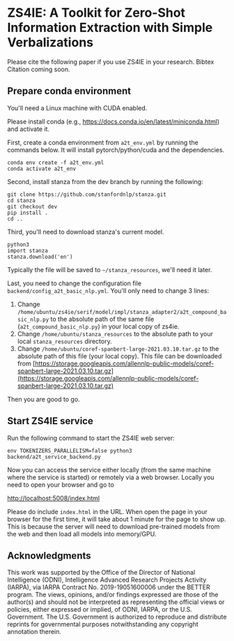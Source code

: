 # ZS4IE: A Toolkit for Zero-Shot Information Extraction with Simple Verbalizations

Please cite the following paper if you use ZS4IE in your research. Bibtex Citation coming soon.

## Prepare conda environment

You'll need a Linux machine with CUDA enabled.

Please install conda (e.g., https://docs.conda.io/en/latest/miniconda.html) and activate it.

First, create a conda environment from `a2t_env.yml` by running the commands below. It will install pytorch/python/cuda and the dependencies. 

```
conda env create -f a2t_env.yml
conda activate a2t_env
```

Second, install stanza from the dev branch by running the following:

```
git clone https://github.com/stanfordnlp/stanza.git
cd stanza
git checkout dev
pip install .
cd ..
```

Third, you'll need to download stanza's current model.

```
python3
import stanza
stanza.download('en')
```

Typically the file will be saved to `~/stanza_resources`, we'll need it later.

Last, you need to change the configuration file `backend/config_a2t_basic_nlp.yml`. You'll only need to change 3 lines:

1. Change `/home/ubuntu/zs4ie/serif/model/impl/stanza_adapter2/a2t_compound_basic_nlp.py` to the absolute path of the same file (`a2t_compound_basic_nlp.py`) in your local copy of zs4ie. 
2. Change `/home/ubuntu/stanza_resources` to the absolute path to your local `stanza_resources` directory.
3. Change `/home/ubuntu/coref-spanbert-large-2021.03.10.tar.gz` to the absolute path of this file (your local copy). This file can be downloaded from [https://storage.googleapis.com/allennlp-public-models/coref-spanbert-large-2021.03.10.tar.gz](https://storage.googleapis.com/allennlp-public-models/coref-spanbert-large-2021.03.10.tar.gz)

Then you are good to go.

## Start ZS4IE service

Run the following command to start the ZS4IE web server:

```
env TOKENIZERS_PARALLELISM=false python3 backend/a2t_service_backend.py
```

Now you can access the service either locally (from the same machine where the service is started) or remotely via a web browser. Locally you need to open your browser and go to

[http://localhost:5008/index.html](http://localhost:5008/index.html)

Please do include `index.html` in the URL. When open the page in your browser for the first time, it will take about 1 minute for the page to show up. This is because the server will need to download pre-trained models from the web and then load all models into memory/GPU.


## Acknowledgments

This work was supported by the Office of the Director of National Intelligence (ODNI), Intelligence Advanced Research Projects Activity (IARPA), via IARPA Contract No. 2019-19051600006 under the BETTER program. The views, opinions, and/or findings expressed are those of the author(s) and should not be interpreted as representing the official views or policies, either expressed or implied, of ODNI, IARPA, or the U.S. Government. The U.S. Government is authorized to reproduce and distribute reprints for governmental purposes notwithstanding any copyright annotation therein.
